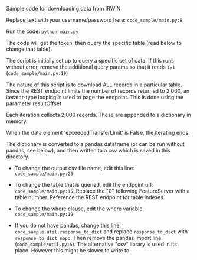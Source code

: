 Sample code for downloading data from IRWIN 

Replace text with your username/password here:
`code_sample/main.py:8`

Run the code: `python main.py`

The code will get the token, then query the specific table (read below to change that table).

The script is initially set up to query a specific set of data. If this runs without error, 
remove the additional query params so that it reads `1=1` (`code_sample/main.py:19`)

The nature of this script is to download ALL records in a particular table. 
Since the REST endpoint limits the number of records returned to 2,000, an iterator-type looping is used to page the endpoint. 
This is done using the parameter resultOffset

Each iteration collects 2,000 records. These are appended to a dictionary in memory.

When the data element 'exceededTransferLimit' is False, the iterating ends.

The dictionary is converted to a pandas dataframe (or can be run without pandas, see below), and then written to a csv which is saved in this directory.

- To change the output csv file name, edit this line: `code_sample/main.py:25`


- To change the table that is queried, edit the endpoint url: `code_sample/main.py:15`. Replace the "0" following FeatureServer with a table number.
Reference the REST endpoint for table indexes.

- To change the where clause, edit the where variable: `code_sample/main.py:19`

- If you do not have pandas, change this line: `code_sample.util.response_to_dict` and replace `response_to_dict`
 with `response_to_dict_nopd`. Then remove the pandas import line (`code_sample/util.py:5`). The alternative "csv" library is used in its place. However this might be slower to write to.




